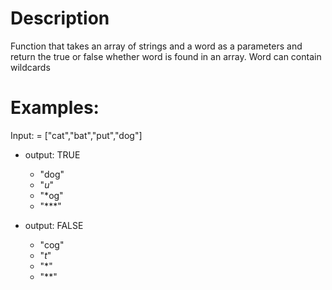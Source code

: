 # Description
Function that takes an array of strings and a word as a parameters and return the true or false whether word is found in an array. Word can contain wildcards

# Examples:
Input: = ["cat","bat","put","dog"]

- output: TRUE
  * "dog"
  * "*u*"
  * "*og"
  * "***"

- output: FALSE
  * "cog"
  * "*t*"
  * "*"
  * "**"
